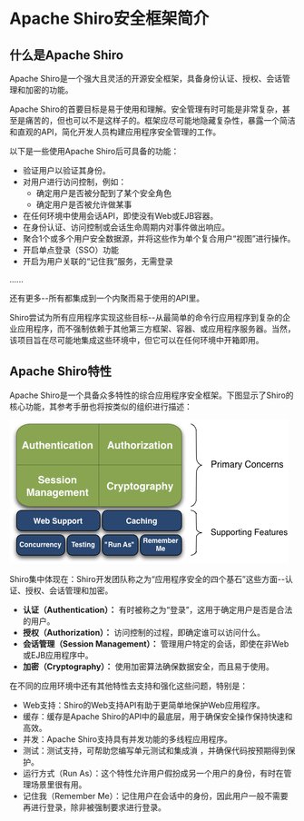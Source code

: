 # Apache Shiro安全框架简介

## 什么是Apache Shiro

Apache Shiro是一个强大且灵活的开源安全框架，具备身份认证、授权、会话管理和加密的功能。

Apache Shiro的首要目标是易于使用和理解。安全管理有时可能是非常复杂，甚至是痛苦的，但也可以不是这样子的。框架应尽可能地隐藏复杂性，暴露一个简洁和直观的API，简化开发人员构建应用程序安全管理的工作。

以下是一些使用Apache Shiro后可具备的功能：

* 验证用户以验证其身份。
* 对用户进行访问控制，例如：
  * 确定用户是否被分配到了某个安全角色
  * 确定用户是否被允许做某事
* 在任何环境中使用会话API，即使没有Web或EJB容器。
* 在身份认证、访问控制或会话生命周期内对事件做出响应。
* 聚合1个或多个用户安全数据源，并将这些作为单个复合用户“视图”进行操作。
* 开启单点登录（SSO）功能
* 开启为用户关联的“记住我”服务，无需登录

......

还有更多--所有都集成到一个内聚而易于使用的API里。

Shiro尝试为所有应用程序实现这些目标--从最简单的命令行应用程序到复杂的企业应用程序，而不强制依赖于其他第三方框架、容器、或应用程序服务器。当然，该项目旨在尽可能地集成这些环境中，但它可以在任何环境中开箱即用。

## Apache Shiro特性

Apache Shiro是一个具备众多特性的综合应用程序安全框架。下图显示了Shiro的核心功能，其参考手册也将按类似的组织进行描述：

![apache shiro features](../assets/images/ShiroFeatures.png)

Shiro集中体现在：Shiro开发团队称之为“应用程序安全的四个基石”这些方面--认证、授权、会话管理和加密。

* **认证（Authentication）：** 有时被称之为“登录”，这用于确定用户是否是合法的用户。
* **授权（Authorization）：** 访问控制的过程，即确定谁可以访问什么。
* **会话管理（Session Management）：** 管理用户特定的会话，即使在非Web或EJB应用程序中。
* **加密（Cryptography）：** 使用加密算法确保数据安全，而且易于使用。

在不同的应用环境中还有其他特性去支持和强化这些问题，特别是：

* Web支持：Shiro的Web支持API有助于更简单地保护Web应用程序。
* 缓存：缓存是Apache Shiro的API中的最底层，用于确保安全操作保持快速和高效。
* 并发：Apache Shiro支持具有并发功能的多线程应用程序。
* 测试：测试支持，可帮助您编写单元测试和集成溑 ，并确保代码按预期得到保护。
* 运行方式（Run As）：这个特性允许用户假扮成另一个用户的身份，有时在管理场景里很有用。
* 记住我（Remember Me）：记住用户在会话中的身份，因此用户一般不需要再进行登录，除非被强制要求进行登录。
